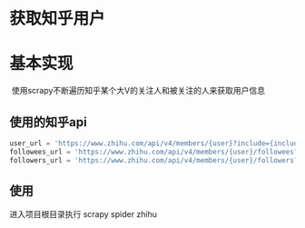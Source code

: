 # 获取知乎用户

# 基本实现

​	使用scrapy不断遍历知乎某个大V的关注人和被关注的人来获取用户信息



## 使用的知乎api

```python
user_url = 'https://www.zhihu.com/api/v4/members/{user}?include={include}'  #获取该用户信息
followees_url = 'https://www.zhihu.com/api/v4/members/{user}/followees?include={include}&offset={offset}&limit={limit}'   #获取该用户关注的人
followers_url = 'https://www.zhihu.com/api/v4/members/{user}/followers?include={include}&offset={offset}&limit={limit}'  #获取关注该用户的人
```



## 使用

进入项目根目录执行  scrapy spider zhihu